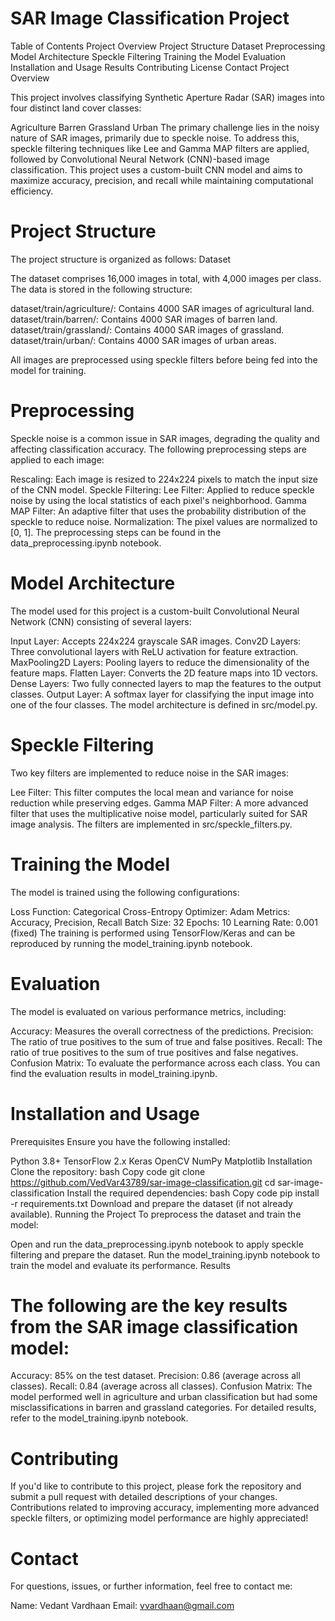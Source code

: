 # SAR Image Classification Project

Table of Contents
Project Overview
Project Structure
Dataset
Preprocessing
Model Architecture
Speckle Filtering
Training the Model
Evaluation
Installation and Usage
Results
Contributing
License
Contact
Project Overview

This project involves classifying Synthetic Aperture Radar (SAR) images into four distinct land cover classes:

Agriculture
Barren
Grassland
Urban
The primary challenge lies in the noisy nature of SAR images, primarily due to speckle noise. To address this, speckle filtering techniques like Lee and Gamma MAP filters are applied, followed by Convolutional Neural Network (CNN)-based image classification. This project uses a custom-built CNN model and aims to maximize accuracy, precision, and recall while maintaining computational efficiency.



# Project Structure

The project structure is organized as follows:
Dataset

The dataset comprises 16,000 images in total, with 4,000 images per class. The data is stored in the following structure:

dataset/train/agriculture/: Contains 4000 SAR images of agricultural land.
dataset/train/barren/: Contains 4000 SAR images of barren land.
dataset/train/grassland/: Contains 4000 SAR images of grassland.
dataset/train/urban/: Contains 4000 SAR images of urban areas.


All images are preprocessed using speckle filters before being fed into the model for training.



# Preprocessing

Speckle noise is a common issue in SAR images, degrading the quality and affecting classification accuracy. The following preprocessing steps are applied to each image:

Rescaling: Each image is resized to 224x224 pixels to match the input size of the CNN model.
Speckle Filtering:
Lee Filter: Applied to reduce speckle noise by using the local statistics of each pixel's neighborhood.
Gamma MAP Filter: An adaptive filter that uses the probability distribution of the speckle to reduce noise.
Normalization: The pixel values are normalized to [0, 1].
The preprocessing steps can be found in the data_preprocessing.ipynb notebook.



# Model Architecture

The model used for this project is a custom-built Convolutional Neural Network (CNN) consisting of several layers:

Input Layer: Accepts 224x224 grayscale SAR images.
Conv2D Layers: Three convolutional layers with ReLU activation for feature extraction.
MaxPooling2D Layers: Pooling layers to reduce the dimensionality of the feature maps.
Flatten Layer: Converts the 2D feature maps into 1D vectors.
Dense Layers: Two fully connected layers to map the features to the output classes.
Output Layer: A softmax layer for classifying the input image into one of the four classes.
The model architecture is defined in src/model.py.



# Speckle Filtering

Two key filters are implemented to reduce noise in the SAR images:

Lee Filter: This filter computes the local mean and variance for noise reduction while preserving edges.
Gamma MAP Filter: A more advanced filter that uses the multiplicative noise model, particularly suited for SAR image analysis.
The filters are implemented in src/speckle_filters.py.



# Training the Model

The model is trained using the following configurations:

Loss Function: Categorical Cross-Entropy
Optimizer: Adam
Metrics: Accuracy, Precision, Recall
Batch Size: 32
Epochs: 10
Learning Rate: 0.001 (fixed)
The training is performed using TensorFlow/Keras and can be reproduced by running the model_training.ipynb notebook.



# Evaluation

The model is evaluated on various performance metrics, including:

Accuracy: Measures the overall correctness of the predictions.
Precision: The ratio of true positives to the sum of true and false positives.
Recall: The ratio of true positives to the sum of true positives and false negatives.
Confusion Matrix: To evaluate the performance across each class.
You can find the evaluation results in model_training.ipynb.



# Installation and Usage

Prerequisites
Ensure you have the following installed:

Python 3.8+
TensorFlow 2.x
Keras
OpenCV
NumPy
Matplotlib
Installation
Clone the repository:
bash
Copy code
git clone https://github.com/VedVar43789/sar-image-classification.git
cd sar-image-classification
Install the required dependencies:
bash
Copy code
pip install -r requirements.txt
Download and prepare the dataset (if not already available).
Running the Project
To preprocess the dataset and train the model:

Open and run the data_preprocessing.ipynb notebook to apply speckle filtering and prepare the dataset.
Run the model_training.ipynb notebook to train the model and evaluate its performance.
Results



# The following are the key results from the SAR image classification model:

Accuracy: 85% on the test dataset.
Precision: 0.86 (average across all classes).
Recall: 0.84 (average across all classes).
Confusion Matrix: The model performed well in agriculture and urban classification but had some misclassifications in barren and grassland categories.
For detailed results, refer to the model_training.ipynb notebook.


# Contributing

If you'd like to contribute to this project, please fork the repository and submit a pull request with detailed descriptions of your changes. Contributions related to improving accuracy, implementing more advanced speckle filters, or optimizing model performance are highly appreciated!



# Contact

For questions, issues, or further information, feel free to contact me:

Name: Vedant Vardhaan
Email: vvardhaan@gmail.com
